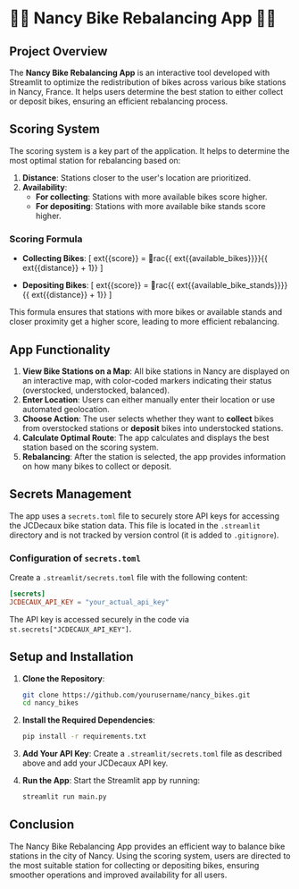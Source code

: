 
# 🚴‍♂️ Nancy Bike Rebalancing App 🚴‍♀️

## Project Overview

The **Nancy Bike Rebalancing App** is an interactive tool developed with Streamlit to optimize the redistribution of bikes across various bike stations in Nancy, France. It helps users determine the best station to either collect or deposit bikes, ensuring an efficient rebalancing process.

## Scoring System

The scoring system is a key part of the application. It helps to determine the most optimal station for rebalancing based on:

1. **Distance**: Stations closer to the user's location are prioritized.
2. **Availability**:
   - **For collecting**: Stations with more available bikes score higher.
   - **For depositing**: Stations with more available bike stands score higher.

### Scoring Formula

- **Collecting Bikes**:
  \[
  	ext{{score}} = rac{{	ext{{available\_bikes}}}}{{	ext{{distance}} + 1}}
  \]

- **Depositing Bikes**:
  \[
  	ext{{score}} = rac{{	ext{{available\_bike\_stands}}}}{{	ext{{distance}} + 1}}
  \]

This formula ensures that stations with more bikes or available stands and closer proximity get a higher score, leading to more efficient rebalancing.

## App Functionality

1. **View Bike Stations on a Map**: All bike stations in Nancy are displayed on an interactive map, with color-coded markers indicating their status (overstocked, understocked, balanced).
2. **Enter Location**: Users can either manually enter their location or use automated geolocation.
3. **Choose Action**: The user selects whether they want to **collect** bikes from overstocked stations or **deposit** bikes into understocked stations.
4. **Calculate Optimal Route**: The app calculates and displays the best station based on the scoring system.
5. **Rebalancing**: After the station is selected, the app provides information on how many bikes to collect or deposit.

## Secrets Management

The app uses a `secrets.toml` file to securely store API keys for accessing the JCDecaux bike station data. This file is located in the `.streamlit` directory and is not tracked by version control (it is added to `.gitignore`).

### Configuration of `secrets.toml`

Create a `.streamlit/secrets.toml` file with the following content:

```toml
[secrets]
JCDECAUX_API_KEY = "your_actual_api_key"
```

The API key is accessed securely in the code via `st.secrets["JCDECAUX_API_KEY"]`.

## Setup and Installation

1. **Clone the Repository**:
   ```bash
   git clone https://github.com/yourusername/nancy_bikes.git
   cd nancy_bikes
   ```

2. **Install the Required Dependencies**:
   ```bash
   pip install -r requirements.txt
   ```

3. **Add Your API Key**:
   Create a `.streamlit/secrets.toml` file as described above and add your JCDecaux API key.

4. **Run the App**:
   Start the Streamlit app by running:
   ```bash
   streamlit run main.py
   ```

## Conclusion

The Nancy Bike Rebalancing App provides an efficient way to balance bike stations in the city of Nancy. Using the scoring system, users are directed to the most suitable station for collecting or depositing bikes, ensuring smoother operations and improved availability for all users.

